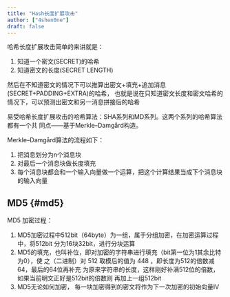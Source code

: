 ```yaml
---
title: "Hash长度扩展攻击"
author: ["4shen0ne"]
draft: false
---
```


哈希长度扩展攻击简单的来讲就是：

1.  知道一个密文(SECRET)的哈希
2.  知道密文的长度(SECRET LENGTH)

然后在不知道密文的情况下可以推算出密文+填充+追加消息(SECRET+PADDING+EXTRA)的哈希，
也就是说在只知道密文长度和密文哈希的情况下，可以预测出密文和另一消息拼接后的哈希

易受哈希长度扩展攻击的哈希算法：SHA系列和MD系列。这两个系列的哈希算法都有一个共
同点——基于Merkle–Damgård构造。

Merkle–Damgård算法的流程如下：

1.  把消息划分为n个消息块
2.  对最后一个消息块做长度填充
3.  每个消息块都会和一个输入向量做一个运算，把这个计算结果当成下个消息块的输入向量


## MD5 {#md5}

MD5 加密过程：

1.  MD5加密过程中512bit（64byte）为一组，属于分组加密，在加密运算过程中，将512bit
    分为16块32bit，进行分块运算
2.  MD5的填充，也叫补位，即对加密的字符串进行填充（bit第一位为1其余比特为0），使
    之（二进制）对 512 取模后的值为 448 ，即长度为512的倍数减64，最后的64位再补充
    为原来字符串的长度，这样刚好补满512位的倍数，如果当前明文正好是512bit的倍数则
    再加上一组512bit
3.  MD5无论如何加密， 每一块加密得到的密文将作为下一次加密的初始向量IV
